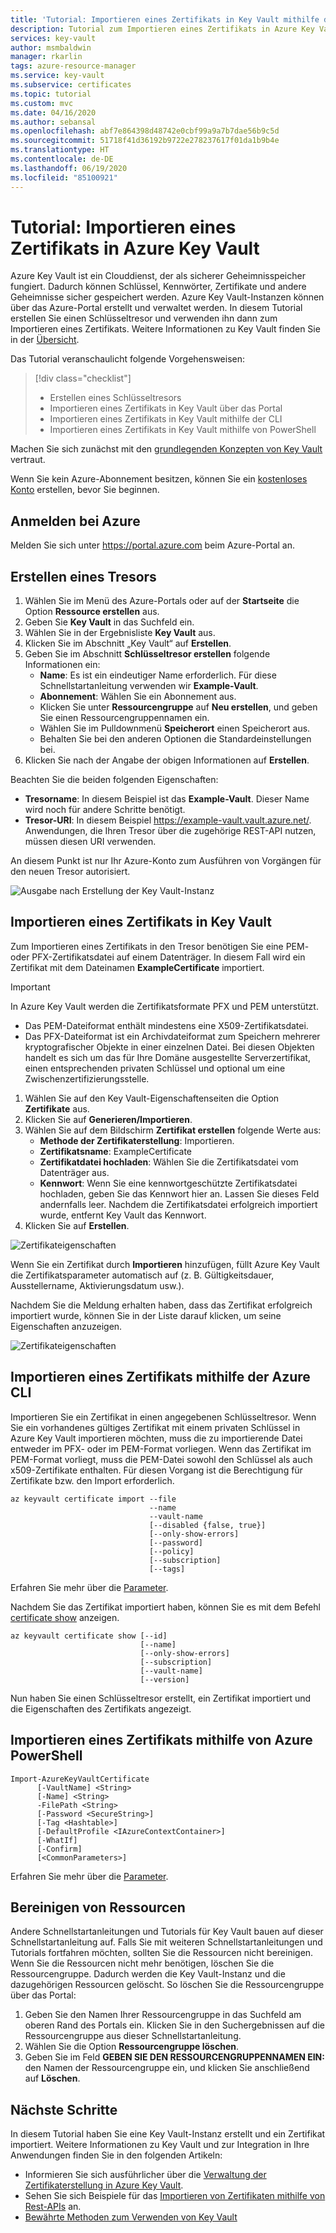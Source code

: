 ```yaml
---
title: 'Tutorial: Importieren eines Zertifikats in Key Vault mithilfe des Azure-Portals | Microsoft-Dokumentation'
description: Tutorial zum Importieren eines Zertifikats in Azure Key Vault
services: key-vault
author: msmbaldwin
manager: rkarlin
tags: azure-resource-manager
ms.service: key-vault
ms.subservice: certificates
ms.topic: tutorial
ms.custom: mvc
ms.date: 04/16/2020
ms.author: sebansal
ms.openlocfilehash: abf7e864398d48742e0cbf99a9a7b7dae56b9c5d
ms.sourcegitcommit: 51718f41d36192b9722e278237617f01da1b9b4e
ms.translationtype: HT
ms.contentlocale: de-DE
ms.lasthandoff: 06/19/2020
ms.locfileid: "85100921"
---
```

# <a name="tutorial-import-a-certificate-in-azure-key-vault"></a>Tutorial: Importieren eines Zertifikats in Azure Key Vault

Azure Key Vault ist ein Clouddienst, der als sicherer Geheimnisspeicher fungiert. Dadurch können Schlüssel, Kennwörter, Zertifikate und andere Geheimnisse sicher gespeichert werden. Azure Key Vault-Instanzen können über das Azure-Portal erstellt und verwaltet werden. In diesem Tutorial erstellen Sie einen Schlüsseltresor und verwenden ihn dann zum Importieren eines Zertifikats. Weitere Informationen zu Key Vault finden Sie in der [Übersicht](../general/overview.md).

Das Tutorial veranschaulicht folgende Vorgehensweisen:

> [!div class="checklist"]
> * Erstellen eines Schlüsseltresors
> * Importieren eines Zertifikats in Key Vault über das Portal
> * Importieren eines Zertifikats in Key Vault mithilfe der CLI
> * Importieren eines Zertifikats in Key Vault mithilfe von PowerShell


Machen Sie sich zunächst mit den [grundlegenden Konzepten von Key Vault](../general/basic-concepts.md) vertraut. 

Wenn Sie kein Azure-Abonnement besitzen, können Sie ein [kostenloses Konto](https://azure.microsoft.com/free/?WT.mc_id=A261C142F) erstellen, bevor Sie beginnen.

## <a name="sign-in-to-azure"></a>Anmelden bei Azure

Melden Sie sich unter https://portal.azure.com beim Azure-Portal an.

## <a name="create-a-vault"></a>Erstellen eines Tresors

1. Wählen Sie im Menü des Azure-Portals oder auf der **Startseite** die Option **Ressource erstellen** aus.
2. Geben Sie **Key Vault** in das Suchfeld ein.
3. Wählen Sie in der Ergebnisliste **Key Vault** aus.
4. Klicken Sie im Abschnitt „Key Vault“ auf **Erstellen**.
5. Geben Sie im Abschnitt **Schlüsseltresor erstellen** folgende Informationen ein:
    - **Name**: Es ist ein eindeutiger Name erforderlich. Für diese Schnellstartanleitung verwenden wir **Example-Vault**. 
    - **Abonnement**: Wählen Sie ein Abonnement aus.
    - Klicken Sie unter **Ressourcengruppe** auf **Neu erstellen**, und geben Sie einen Ressourcengruppennamen ein.
    - Wählen Sie im Pulldownmenü **Speicherort** einen Speicherort aus.
    - Behalten Sie bei den anderen Optionen die Standardeinstellungen bei.
6. Klicken Sie nach der Angabe der obigen Informationen auf **Erstellen**.

Beachten Sie die beiden folgenden Eigenschaften:

* **Tresorname**: In diesem Beispiel ist das **Example-Vault**. Dieser Name wird noch für andere Schritte benötigt.
* **Tresor-URI**: In diesem Beispiel https://example-vault.vault.azure.net/. Anwendungen, die Ihren Tresor über die zugehörige REST-API nutzen, müssen diesen URI verwenden.

An diesem Punkt ist nur Ihr Azure-Konto zum Ausführen von Vorgängen für den neuen Tresor autorisiert.

![Ausgabe nach Erstellung der Key Vault-Instanz](../media/certificates/tutorial-import-cert/vault-properties.png)

## <a name="import-a-certificate-to-key-vault"></a>Importieren eines Zertifikats in Key Vault

Zum Importieren eines Zertifikats in den Tresor benötigen Sie eine PEM- oder PFX-Zertifikatsdatei auf einem Datenträger. In diesem Fall wird ein Zertifikat mit dem Dateinamen **ExampleCertificate** importiert.

> [!IMPORTANT]
> In Azure Key Vault werden die Zertifikatsformate PFX und PEM unterstützt. 
> - Das PEM-Dateiformat enthält mindestens eine X509-Zertifikatsdatei.
> - Das PFX-Dateiformat ist ein Archivdateiformat zum Speichern mehrerer kryptografischer Objekte in einer einzelnen Datei. Bei diesen Objekten handelt es sich um das für Ihre Domäne ausgestellte Serverzertifikat, einen entsprechenden privaten Schlüssel und optional um eine Zwischenzertifizierungsstelle.  

1. Wählen Sie auf den Key Vault-Eigenschaftenseiten die Option **Zertifikate** aus.
2. Klicken Sie auf **Generieren/Importieren**.
3. Wählen Sie auf dem Bildschirm **Zertifikat erstellen** folgende Werte aus:
    - **Methode der Zertifikaterstellung**: Importieren.
    - **Zertifikatsname**: ExampleCertificate
    - **Zertifikatdatei hochladen**: Wählen Sie die Zertifikatsdatei vom Datenträger aus.
    - **Kennwort**: Wenn Sie eine kennwortgeschützte Zertifikatsdatei hochladen, geben Sie das Kennwort hier an. Lassen Sie dieses Feld andernfalls leer. Nachdem die Zertifikatsdatei erfolgreich importiert wurde, entfernt Key Vault das Kennwort.
4. Klicken Sie auf **Erstellen**.

![Zertifikateigenschaften](../media/certificates/tutorial-import-cert/cert-import.png)

Wenn Sie ein Zertifikat durch **Importieren** hinzufügen, füllt Azure Key Vault die Zertifikatsparameter automatisch auf (z. B. Gültigkeitsdauer, Ausstellername, Aktivierungsdatum usw.).

Nachdem Sie die Meldung erhalten haben, dass das Zertifikat erfolgreich importiert wurde, können Sie in der Liste darauf klicken, um seine Eigenschaften anzuzeigen. 

![Zertifikateigenschaften](../media/certificates/tutorial-import-cert/current-version-hidden.png)

## <a name="import-a-certificate-using-azure-cli"></a>Importieren eines Zertifikats mithilfe der Azure CLI

Importieren Sie ein Zertifikat in einen angegebenen Schlüsseltresor. Wenn Sie ein vorhandenes gültiges Zertifikat mit einem privaten Schlüssel in Azure Key Vault importieren möchten, muss die zu importierende Datei entweder im PFX- oder im PEM-Format vorliegen. Wenn das Zertifikat im PEM-Format vorliegt, muss die PEM-Datei sowohl den Schlüssel als auch x509-Zertifikate enthalten. Für diesen Vorgang ist die Berechtigung für Zertifikate bzw. den Import erforderlich.

```azurecli
az keyvault certificate import --file
                               --name
                               --vault-name
                               [--disabled {false, true}]
                               [--only-show-errors]
                               [--password]
                               [--policy]
                               [--subscription]
                               [--tags]
```

Erfahren Sie mehr über die [Parameter](https://docs.microsoft.com/cli/azure/keyvault/certificate?view=azure-cli-latest#az-keyvault-certificate-import).

Nachdem Sie das Zertifikat importiert haben, können Sie es mit dem Befehl [certificate show](https://docs.microsoft.com/cli/azure/keyvault/certificate?view=azure-cli-latest#az-keyvault-certificate-show) anzeigen.


```azurecli
az keyvault certificate show [--id]
                             [--name]
                             [--only-show-errors]
                             [--subscription]
                             [--vault-name]
                             [--version]
```

Nun haben Sie einen Schlüsseltresor erstellt, ein Zertifikat importiert und die Eigenschaften des Zertifikats angezeigt.

## <a name="import-a-certificate-using-azure-powershell"></a>Importieren eines Zertifikats mithilfe von Azure PowerShell

```
Import-AzureKeyVaultCertificate
      [-VaultName] <String>
      [-Name] <String>
      -FilePath <String>
      [-Password <SecureString>]
      [-Tag <Hashtable>]
      [-DefaultProfile <IAzureContextContainer>]
      [-WhatIf]
      [-Confirm]
      [<CommonParameters>]
```

Erfahren Sie mehr über die [Parameter](https://docs.microsoft.com/powershell/module/azurerm.keyvault/import-azurekeyvaultcertificate?view=azurermps-6.13.0).


## <a name="clean-up-resources"></a>Bereinigen von Ressourcen

Andere Schnellstartanleitungen und Tutorials für Key Vault bauen auf dieser Schnellstartanleitung auf. Falls Sie mit weiteren Schnellstartanleitungen und Tutorials fortfahren möchten, sollten Sie die Ressourcen nicht bereinigen.
Wenn Sie die Ressourcen nicht mehr benötigen, löschen Sie die Ressourcengruppe. Dadurch werden die Key Vault-Instanz und die dazugehörigen Ressourcen gelöscht. So löschen Sie die Ressourcengruppe über das Portal:

1. Geben Sie den Namen Ihrer Ressourcengruppe in das Suchfeld am oberen Rand des Portals ein. Klicken Sie in den Suchergebnissen auf die Ressourcengruppe aus dieser Schnellstartanleitung.
2. Wählen Sie die Option **Ressourcengruppe löschen**.
3. Geben Sie im Feld **GEBEN SIE DEN RESSOURCENGRUPPENNAMEN EIN:** den Namen der Ressourcengruppe ein, und klicken Sie anschließend auf **Löschen**.


## <a name="next-steps"></a>Nächste Schritte

In diesem Tutorial haben Sie eine Key Vault-Instanz erstellt und ein Zertifikat importiert. Weitere Informationen zu Key Vault und zur Integration in Ihre Anwendungen finden Sie in den folgenden Artikeln:

- Informieren Sie sich ausführlicher über die [Verwaltung der Zertifikaterstellung in Azure Key Vault](https://docs.microsoft.com/azure/key-vault/certificates/create-certificate-scenarios).
- Sehen Sie sich Beispiele für das [Importieren von Zertifikaten mithilfe von Rest-APIs](/rest/api/keyvault/importcertificate/importcertificate) an.
- [Bewährte Methoden zum Verwenden von Key Vault](../general/best-practices.md)
